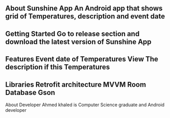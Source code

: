About Sunshine App
An Android app that shows grid of Temperatures, description and event date 
-----------------------------------------------------------------------------
Getting Started
Go to release section and download the latest version of Sunshine App
-----------------------------------------------------------------------------
Features
Event date of Temperatures
View The description if this Temperatures
-----------------------------------------------------------------------------
Libraries
Retrofit
architecture MVVM
Room Database
Gson
----------------------------------------------------------------------------
About Developer
Ahmed khaled is Computer Science graduate and Android developer


